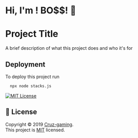# Hi, I'm !    BO$$! 👋


# Project Title

A brief description of what this project does and who it's for









## Deployment

To deploy this project run

```bash
  npx node stacks.js
```

[![MIT License](https://img.shields.io/badge/License-MIT-green.svg)](https://choosealicense.com/licenses/mit/)

## 📝 License

Copyright © 2019 [Cruz-gaming](https://github.com/cruz-gaming).<br />
This project is [MIT](https://github.com/cruz-gaming/LICENSE) licensed.

